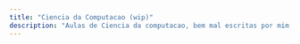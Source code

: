 ```yaml
---
title: "Ciencia da Computacao (wip)"
description: "Aulas de Ciencia da computacao, bem mal escritas por mim, um dia isso fica bom"
---
```

